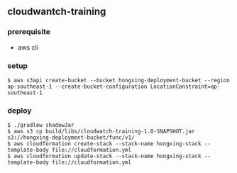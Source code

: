 ## cloudwantch-training

### prerequisite
* aws cli

### setup
```
$ aws s3api create-bucket --bucket hongxing-deployment-bucket --region ap-southeast-1 --create-bucket-configuration LocationConstraint=ap-southeast-1

```

### deploy
```
$ ./gradlew shadowJar
$ aws s3 cp build/libs/cloudwatch-training-1.0-SNAPSHOT.jar s3://hongxing-deployment-bucket/func/v1/
$ aws cloudformation create-stack --stack-name hongxing-stack --template-body file://cloudformation.yml
$ aws cloudformation update-stack --stack-name hongxing-stack --template-body file://cloudformation.yml
```